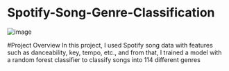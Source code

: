# Spotify-Song-Genre-Classification
![image](https://github.com/oegolden/Spotify-Song-Genre-Classification/assets/143462618/bebae651-4d12-4a97-b2fc-3652c4593237)

#Project Overview
In this project, I used Spotify song data with features such as danceability, key, tempo, etc., and from that, I trained a model with a random forest classifier to classify songs into 114 different genres
